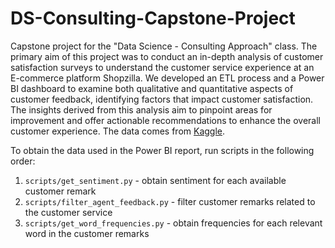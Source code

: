 # DS-Consulting-Capstone-Project
Capstone project for the "Data Science - Consulting Approach" class. The primary aim of this project was to conduct an in-depth analysis of customer satisfaction surveys to understand the customer service experience at an E-commerce platform Shopzilla. We developed an ETL process and a Power BI dashboard to examine both qualitative and quantitative aspects of customer feedback, identifying factors that impact customer satisfaction. The insights derived from this analysis aim to pinpoint areas for improvement and offer actionable recommendations to enhance the overall customer experience. The data comes from [Kaggle](https://www.kaggle.com/datasets/ddosad/ecommerce-customer-service-satisfaction).

To obtain the data used in the Power BI report, run scripts in the following order:
1. ```scripts/get_sentiment.py``` - obtain sentiment for each available customer remark
2. ```scripts/filter_agent_feedback.py``` - filter customer remarks related to the customer service
3. ```scripts/get_word_frequencies.py``` - obtain frequencies for each relevant word in the customer remarks
